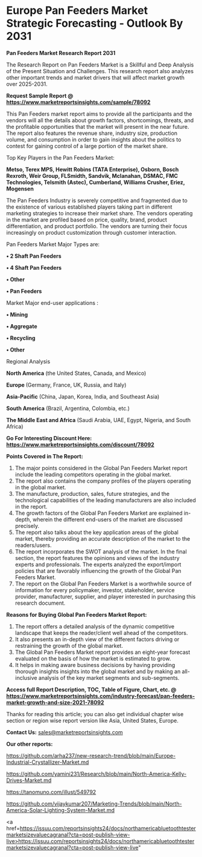 # Europe Pan Feeders Market Strategic Forecasting - Outlook By 2031

<strong>Pan Feeders Market Research Report 2031</strong>

The Research Report on Pan Feeders Market is a Skillful and Deep Analysis of the Present Situation and Challenges. This research report also analyzes other important trends and market drivers that will affect market growth over 2025-2031.

<strong>Request Sample Report @ <a href=https://www.marketreportsinsights.com/sample/78092>https://www.marketreportsinsights.com/sample/78092</a></strong>

This Pan Feeders market report aims to provide all the participants and the vendors will all the details about growth factors, shortcomings, threats, and the profitable opportunities that the market will present in the near future. The report also features the revenue share, industry size, production volume, and consumption in order to gain insights about the politics to contest for gaining control of a large portion of the market share.

Top Key Players in the Pan Feeders Market:

<strong>Metso, Terex MPS, Hewitt Robins (TATA Enterprise), Osborn, Bosch Rexroth, Weir Group, FLSmidth, Sandvik, Mclanahan, DSMAC, FMC Technologies, Telsmith (Astec), Cumberland, Williams Crusher, Eriez, Mogensen</strong>

The Pan Feeders Industry is severely competitive and fragmented due to the existence of various established players taking part in different marketing strategies to increase their market share. The vendors operating in the market are profiled based on price, quality, brand, product differentiation, and product portfolio. The vendors are turning their focus increasingly on product customization through customer interaction.

Pan Feeders Market Major Types are:

<strong>• 2 Shaft Pan Feeders

• 4 Shaft Pan Feeders

• Other

• Pan Feeders</strong>

Market Major end-user applications :

<strong>• Mining

• Aggregate

• Recycling

• Other</strong>

Regional Analysis

</u><strong><b>North America</b></strong> (the United States, Canada, and Mexico)

<strong><b>Europe </b></strong>(Germany, France, UK, Russia, and Italy)

<strong><b>Asia-Pacific</b></strong> (China, Japan, Korea, India, and Southeast Asia)

<strong><b>South America</b></strong> (Brazil, Argentina, Colombia, etc.)

<strong><b>The Middle East and Africa</b></strong> (Saudi Arabia, UAE, Egypt, Nigeria, and South Africa)

<strong>Go For Interesting Discount Here: <a href=https://www.marketreportsinsights.com/discount/78092>https://www.marketreportsinsights.com/discount/78092</a></strong>

<strong>Points Covered in The Report:</strong>
<ol>
  <li>The major points considered in the Global Pan Feeders Market report include the leading competitors operating in the global market.</li>
  <li>The report also contains the company profiles of the players operating in the global market.</li>
  <li>The manufacture, production, sales, future strategies, and the technological capabilities of the leading manufacturers are also included in the report.</li>
  <li>The growth factors of the Global Pan Feeders Market are explained in-depth, wherein the different end-users of the market are discussed precisely.</li>
  <li>The report also talks about the key application areas of the global market, thereby providing an accurate description of the market to the readers/users.</li>
  <li>The report incorporates the SWOT analysis of the market. In the final section, the report features the opinions and views of the industry experts and professionals. The experts analyzed the export/import policies that are favorably influencing the growth of the Global Pan Feeders Market.</li>
  <li>The report on the Global Pan Feeders Market is a worthwhile source of information for every policymaker, investor, stakeholder, service provider, manufacturer, supplier, and player interested in purchasing this research document.</li>
</ol>
<strong>Reasons for Buying Global Pan Feeders Market Report:</strong>

<ol>
  <li>The report offers a detailed analysis of the dynamic competitive landscape that keeps the reader/client well ahead of the competitors.</li>
  <li>It also presents an in-depth view of the different factors driving or restraining the growth of the global market.</li>
  <li>The Global Pan Feeders Market report provides an eight-year forecast evaluated on the basis of how the market is estimated to grow.</li>
  <li>It helps in making aware business decisions by having providing thorough insights insights into the global market and by making an all-inclusive analysis of the key market segments and sub-segments.</li>
</ol>
<strong>Access full Report Description, TOC, Table of Figure, Chart, etc. @ <a href=https://www.marketreportsinsights.com/industry-forecast/pan-feeders-market-growth-and-size-2021-78092>https://www.marketreportsinsights.com/industry-forecast/pan-feeders-market-growth-and-size-2021-78092</a></strong>


Thanks for reading this article; you can also get individual chapter wise section or region wise report version like Asia, United States, Europe.

<strong>Contact Us:</strong>
sales@marketreportsinsights.com

<strong>Our other reports:</strong>

<a href=https://github.com/arha237/new-research-trend/blob/main/Europe-Industrial-Crystallizer-Market.md>https://github.com/arha237/new-research-trend/blob/main/Europe-Industrial-Crystallizer-Market.md</a>

<a href=https://github.com/yamini231/Research/blob/main/North-America-Kelly-Drives-Market.md>https://github.com/yamini231/Research/blob/main/North-America-Kelly-Drives-Market.md</a>

<a href=https://tanomuno.com/illust/549792>https://tanomuno.com/illust/549792</a>

<a href=https://github.com/vijaykumar207/Marketing-Trends/blob/main/North-America-Solar-Lighting-System-Market.md>https://github.com/vijaykumar207/Marketing-Trends/blob/main/North-America-Solar-Lighting-System-Market.md</a>

<a href=https://issuu.com/reportsinsights24/docs/northamericabluetoothtestermarketsizevaluecagranal?cta=post-publish-view-live>https://issuu.com/reportsinsights24/docs/northamericabluetoothtestermarketsizevaluecagranal?cta=post-publish-view-live</a>"
